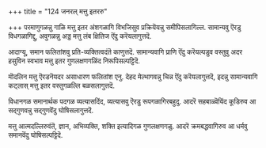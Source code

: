 +++
title = "124 जनरल् मत्तु इतररु"

+++
परमाणुगळन्नु गाळि मत्तु इतर अंशगळागि विभजिसुव प्रक्रियॆयन्नु समीपिसलागिल्ल. सामान्यवु ऎरडु विधगळागिद्दु, अवुगळन्नु अड्ड मत्तु लंब क्षितिज ऎंदु करॆयलागुत्तदॆ.

आदाग्यू, समान फलितांशवु प्रति-व्यक्तित्वदंतॆ काणुत्तदॆ. सामान्यवागि प्राणि ऎंदु करॆयल्पडुव वस्तुवु अदर हसुविन स्वभाव मत्तु इतर गुणलक्षणगळिंद निरूपिसल्पट्टिदॆ.

मॊदलिन मत्तु ऎरडनॆयदर असाधारण फलितांश एनु. देहद मेल्भागवन्नु चिन्न ऎंदु करॆयलागुत्तदॆ, इदन्नु सामान्यवागि कट्लास् मत्तु इतर वस्तुगळल्लि बळसलागुत्तदॆ.

विधानगळ समानार्थक पदगळ व्यत्यासदिंद, व्यत्यासवु ऎरडु रूपगळागिरबहुदु. आदरॆ सहबाळ्वॆयिंद कूडिरुव आ सद्गुणवन्नु सद्गुणवॆंदु घोषिसलागुत्तदॆ.

मत्तु आत्मदल्लिरुवंतॆ, ज्ञान, अभिव्यक्ति, शक्ति इत्यादिगळ गुणलक्षणगळु. आदरॆ क्रमबद्धवागिरुव आ धर्मवु समानवॆंदु घोषिसल्पट्टिदॆ.

